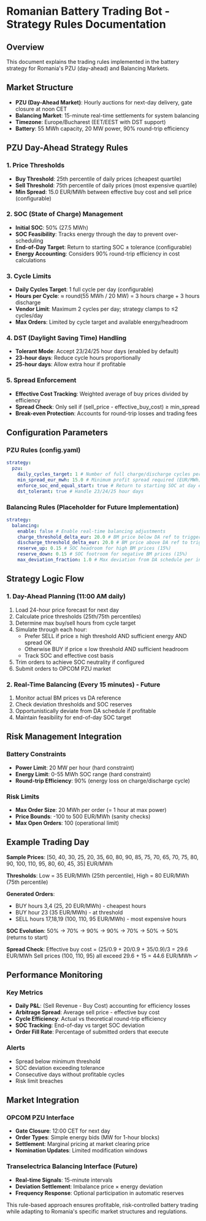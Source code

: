 # Romanian Battery Trading Bot - Strategy Rules Documentation

## Overview

This document explains the trading rules implemented in the battery strategy for Romania's PZU (day-ahead) and Balancing Markets.

## Market Structure

- **PZU (Day-Ahead Market)**: Hourly auctions for next-day delivery, gate closure at noon CET
- **Balancing Market**: 15-minute real-time settlements for system balancing
- **Timezone**: Europe/Bucharest (EET/EEST with DST support)
- **Battery**: 55 MWh capacity, 20 MW power, 90% round-trip efficiency

## PZU Day-Ahead Strategy Rules

### 1. Price Thresholds

- **Buy Threshold**: 25th percentile of daily prices (cheapest quartile)
- **Sell Threshold**: 75th percentile of daily prices (most expensive quartile)
- **Min Spread**: 15.0 EUR/MWh between effective buy cost and sell price (configurable)

### 2. SOC (State of Charge) Management

- **Initial SOC**: 50% (27.5 MWh)
- **SOC Feasibility**: Tracks energy through the day to prevent over-scheduling
- **End-of-Day Target**: Return to starting SOC ± tolerance (configurable)
- **Energy Accounting**: Considers 90% round-trip efficiency in cost calculations

### 3. Cycle Limits

- **Daily Cycles Target**: 1 full cycle per day (configurable)
- **Hours per Cycle**: ≈ round(55 MWh / 20 MW) = 3 hours charge + 3 hours discharge
- **Vendor Limit**: Maximum 2 cycles per day; strategy clamps to ≤2 cycles/day
- **Max Orders**: Limited by cycle target and available energy/headroom

### 4. DST (Daylight Saving Time) Handling

- **Tolerant Mode**: Accept 23/24/25 hour days (enabled by default)
- **23-hour days**: Reduce cycle hours proportionally
- **25-hour days**: Allow extra hour if profitable

### 5. Spread Enforcement

- **Effective Cost Tracking**: Weighted average of buy prices divided by efficiency
- **Spread Check**: Only sell if (sell_price - effective_buy_cost) ≥ min_spread
- **Break-even Protection**: Accounts for round-trip losses and trading fees

## Configuration Parameters

### PZU Rules (config.yaml)

```yaml
strategy:
  pzu:
    daily_cycles_target: 1 # Number of full charge/discharge cycles per day
    min_spread_eur_mwh: 15.0 # Minimum profit spread required (EUR/MWh)
    enforce_soc_end_equal_start: true # Return to starting SOC at day end
    dst_tolerant: true # Handle 23/24/25 hour days
```

### Balancing Rules (Placeholder for Future Implementation)

```yaml
strategy:
  balancing:
    enable: false # Enable real-time balancing adjustments
    charge_threshold_delta_eur: 20.0 # BM price below DA ref to trigger charging
    discharge_threshold_delta_eur: 20.0 # BM price above DA ref to trigger discharging
    reserve_up: 0.15 # SOC headroom for high BM prices (15%)
    reserve_down: 0.15 # SOC footroom for negative BM prices (15%)
    max_deviation_fraction: 1.0 # Max deviation from DA schedule per interval
```

## Strategy Logic Flow

### 1. Day-Ahead Planning (11:00 AM daily)

1. Load 24-hour price forecast for next day
2. Calculate price thresholds (25th/75th percentiles)
3. Determine max buy/sell hours from cycle target
4. Simulate through each hour:
   - Prefer SELL if price ≥ high threshold AND sufficient energy AND spread OK
   - Otherwise BUY if price ≤ low threshold AND sufficient headroom
   - Track SOC and effective cost basis
5. Trim orders to achieve SOC neutrality if configured
6. Submit orders to OPCOM PZU market

### 2. Real-Time Balancing (Every 15 minutes) - Future

1. Monitor actual BM prices vs DA reference
2. Check deviation thresholds and SOC reserves
3. Opportunistically deviate from DA schedule if profitable
4. Maintain feasibility for end-of-day SOC target

## Risk Management Integration

### Battery Constraints

- **Power Limit**: 20 MW per hour (hard constraint)
- **Energy Limit**: 0-55 MWh SOC range (hard constraint)
- **Round-trip Efficiency**: 90% (energy loss on charge/discharge cycle)

### Risk Limits

- **Max Order Size**: 20 MWh per order (= 1 hour at max power)
- **Price Bounds**: -100 to 500 EUR/MWh (sanity checks)
- **Max Open Orders**: 100 (operational limit)

## Example Trading Day

**Sample Prices**: [50, 40, 30, 25, 20, 35, 60, 80, 90, 85, 75, 70, 65, 70, 75, 80, 90, 100, 110, 95, 80, 60, 45, 35] EUR/MWh

**Thresholds**: Low = 35 EUR/MWh (25th percentile), High = 80 EUR/MWh (75th percentile)

**Generated Orders**:

- BUY hours 3,4 (25, 20 EUR/MWh) - cheapest hours
- BUY hour 23 (35 EUR/MWh) - at threshold
- SELL hours 17,18,19 (100, 110, 95 EUR/MWh) - most expensive hours

**SOC Evolution**: 50% → 70% → 90% → 90% → 70% → 50% → 50% (returns to start)

**Spread Check**: Effective buy cost = (25/0.9 + 20/0.9 + 35/0.9)/3 = 29.6 EUR/MWh
Sell prices (100, 110, 95) all exceed 29.6 + 15 = 44.6 EUR/MWh ✓

## Performance Monitoring

### Key Metrics

- **Daily P&L**: (Sell Revenue - Buy Cost) accounting for efficiency losses
- **Arbitrage Spread**: Average sell price - effective buy cost
- **Cycle Efficiency**: Actual vs theoretical round-trip efficiency
- **SOC Tracking**: End-of-day vs target SOC deviation
- **Order Fill Rate**: Percentage of submitted orders that execute

### Alerts

- Spread below minimum threshold
- SOC deviation exceeding tolerance
- Consecutive days without profitable cycles
- Risk limit breaches

## Market Integration

### OPCOM PZU Interface

- **Gate Closure**: 12:00 CET for next day
- **Order Types**: Simple energy bids (MW for 1-hour blocks)
- **Settlement**: Marginal pricing at market clearing price
- **Nomination Updates**: Limited modification windows

### Transelectrica Balancing Interface (Future)

- **Real-time Signals**: 15-minute intervals
- **Deviation Settlement**: Imbalance price × energy deviation
- **Frequency Response**: Optional participation in automatic reserves

This rule-based approach ensures profitable, risk-controlled battery trading while adapting to Romania's specific market structures and regulations.
